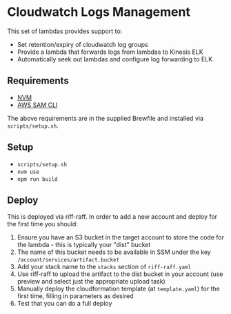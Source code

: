 Cloudwatch Logs Management
==========================

This set of lambdas provides support to:
 - Set retention/expiry of cloudwatch log groups
 - Provide a lambda that forwards logs from lambdas to Kinesis ELK
 - Automatically seek out lambdas and configure log forwarding to ELK

Requirements
------------

* [NVM](https://github.com/creationix/nvm)
* [AWS SAM CLI](https://docs.aws.amazon.com/serverless-application-model/latest/developerguide/what-is-sam.html)

The above requirements are in the supplied Brewfile and installed via `scripts/setup.sh`.

Setup
-----

* `scripts/setup.sh`
* `nvm use`
* `npm run build`

Deploy
------

This is deployed via riff-raff. In order to add a new account and deploy for the first time you should:
 1. Ensure you have an S3 bucket in the target account to store the code for the lambda - this is typically your "dist" bucket
 1. The name of this bucket needs to be available in SSM under the key `/account/services/artifact.bucket`
 1. Add your stack name to the `stacks` section of `riff-raff.yaml`
 1. Use riff-raff to upload the artifact to the dist bucket in your account (use preview and select just the appropriate upload task)
 1. Manually deploy the cloudformation template (at `template.yaml`) for the first time, filling in parameters as desired
 1. Test that you can do a full deploy